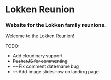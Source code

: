 # Lokken Reunion

### Website for the Lokken family reunions.

Welcome to the Lokken Reunion!

TODO:
  - ~~Add cloudinary support~~
  - ~~PusherJS for commenting~~
  - ~~Fix comment date/name bug
  - ~~Add image slideshow on landing page
